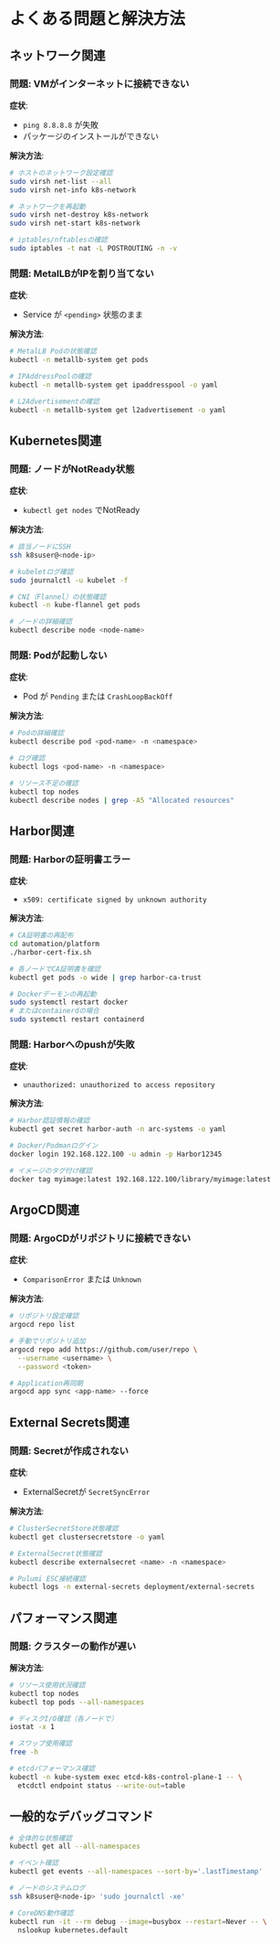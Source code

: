 # よくある問題と解決方法

## ネットワーク関連

### 問題: VMがインターネットに接続できない
**症状**: 
- `ping 8.8.8.8` が失敗
- パッケージのインストールができない

**解決方法**:
```bash
# ホストのネットワーク設定確認
sudo virsh net-list --all
sudo virsh net-info k8s-network

# ネットワークを再起動
sudo virsh net-destroy k8s-network
sudo virsh net-start k8s-network

# iptables/nftablesの確認
sudo iptables -t nat -L POSTROUTING -n -v
```

### 問題: MetalLBがIPを割り当てない
**症状**:
- Service が `<pending>` 状態のまま

**解決方法**:
```bash
# MetalLB Podの状態確認
kubectl -n metallb-system get pods

# IPAddressPoolの確認
kubectl -n metallb-system get ipaddresspool -o yaml

# L2Advertisementの確認
kubectl -n metallb-system get l2advertisement -o yaml
```

## Kubernetes関連

### 問題: ノードがNotReady状態
**症状**:
- `kubectl get nodes` でNotReady

**解決方法**:
```bash
# 該当ノードにSSH
ssh k8suser@<node-ip>

# kubeletログ確認
sudo journalctl -u kubelet -f

# CNI（Flannel）の状態確認
kubectl -n kube-flannel get pods

# ノードの詳細確認
kubectl describe node <node-name>
```

### 問題: Podが起動しない
**症状**:
- Pod が `Pending` または `CrashLoopBackOff`

**解決方法**:
```bash
# Podの詳細確認
kubectl describe pod <pod-name> -n <namespace>

# ログ確認
kubectl logs <pod-name> -n <namespace>

# リソース不足の確認
kubectl top nodes
kubectl describe nodes | grep -A5 "Allocated resources"
```

## Harbor関連

### 問題: Harborの証明書エラー
**症状**:
- `x509: certificate signed by unknown authority`

**解決方法**:
```bash
# CA証明書の再配布
cd automation/platform
./harbor-cert-fix.sh

# 各ノードでCA証明書を確認
kubectl get pods -o wide | grep harbor-ca-trust

# Dockerデーモンの再起動
sudo systemctl restart docker
# またはcontainerdの場合
sudo systemctl restart containerd
```

### 問題: Harborへのpushが失敗
**症状**:
- `unauthorized: unauthorized to access repository`

**解決方法**:
```bash
# Harbor認証情報の確認
kubectl get secret harbor-auth -n arc-systems -o yaml

# Docker/Podmanログイン
docker login 192.168.122.100 -u admin -p Harbor12345

# イメージのタグ付け確認
docker tag myimage:latest 192.168.122.100/library/myimage:latest
```

## ArgoCD関連

### 問題: ArgoCDがリポジトリに接続できない
**症状**:
- `ComparisonError` または `Unknown`

**解決方法**:
```bash
# リポジトリ設定確認
argocd repo list

# 手動でリポジトリ追加
argocd repo add https://github.com/user/repo \
  --username <username> \
  --password <token>

# Application再同期
argocd app sync <app-name> --force
```

## External Secrets関連

### 問題: Secretが作成されない
**症状**:
- ExternalSecretが `SecretSyncError`

**解決方法**:
```bash
# ClusterSecretStore状態確認
kubectl get clustersecretstore -o yaml

# ExternalSecret状態確認
kubectl describe externalsecret <name> -n <namespace>

# Pulumi ESC接続確認
kubectl logs -n external-secrets deployment/external-secrets
```

## パフォーマンス関連

### 問題: クラスターの動作が遅い
**解決方法**:
```bash
# リソース使用状況確認
kubectl top nodes
kubectl top pods --all-namespaces

# ディスクI/O確認（各ノードで）
iostat -x 1

# スワップ使用確認
free -h

# etcdパフォーマンス確認
kubectl -n kube-system exec etcd-k8s-control-plane-1 -- \
  etcdctl endpoint status --write-out=table
```

## 一般的なデバッグコマンド

```bash
# 全体的な状態確認
kubectl get all --all-namespaces

# イベント確認
kubectl get events --all-namespaces --sort-by='.lastTimestamp'

# ノードのシステムログ
ssh k8suser@<node-ip> 'sudo journalctl -xe'

# CoreDNS動作確認
kubectl run -it --rm debug --image=busybox --restart=Never -- \
  nslookup kubernetes.default
```